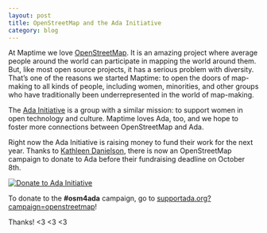 ```yaml
---
layout: post
title: OpenStreetMap and the Ada Initiative
category: blog
---
```

At Maptime we love [OpenStreetMap](http://openstreetmap.org). It is an amazing project where average people around the world can participate in mapping the world around them. But, like most open source projects, it has a serious problem with diversity. That’s one of the reasons we started Maptime: to open the doors of map-making to all kinds of people, including women, minorities, and other groups who have traditionally been underrepresented in the world of map-making.

The [Ada Initiative](http://adainitiative.org) is a group with a similar mission: to support women in open technology and culture. Maptime loves Ada, too, and we hope to foster more connections between OpenStreetMap and Ada.
<!--more-->
Right now the Ada Initiative is raising money to fund their work for the next year. Thanks to [Kathleen Danielson](https://www.openstreetmap.org/user/KathleenLD/diary/23967), there is now an OpenStreetMap campaign to donate to Ada before their fundraising deadline on October 8th.

[![Donate to Ada Initiative](https://adainitiative.org/counters/2014counter-openstreetmap.svg "Donate to Ada Initiative")](https://supportada.org?campaign=openstreetmap)

To donate to the __#osm4ada__ campaign, go to [supportada.org?campaign=openstreetmap](https://supportada.org?campaign=openstreetmap)!

Thanks! <3 <3 <3

